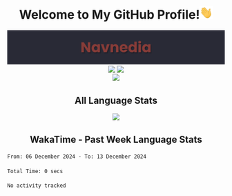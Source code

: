 <h1 align="center">Welcome to My GitHub Profile!<img src="https://github.com/Navnedia/Navnedia/blob/main/Assets/wave.gif" width="30px" height="30px"></h1>

<div align="center">
	<img src="https://github.com/Navnedia/Navnedia/blob/main/Assets/Navnedia_Banner.png" alt=""> <!-- End Name Banner -->
	<img src="https://github-readme-stats.vercel.app/api?username=Navnedia&bg_color=292a36&title_color=913937&text_color=f2e8e7&icon_color=77b0ca&show_icons=true&count_private=true&hide_border=true&include_all_commits=true&count_private=true&custom_title=%20GitHub%20Stats" width="45%"> <!-- End GitHub Stats -->
	<img src="https://github-readme-streak-stats.herokuapp.com/?user=Navnedia&theme=dark&hide_border=true&date_format=M%20j%5B%2C%20Y%5D&background=292A36&ring=913937&currStreakLabel=77B0CA&sideLabels=F2E8E7&sideNums=F2E8E7&currStreakNum=F2E8E7&stroke=F2E8E7" width="47.5%"> <!-- End Streak Stats -->
</div>

<!--
<div align="center">
	<img src="https://github-readme-activity-graph.cyclic.app/graph?username=Navnedia&color=f2e8e7&point=77b0ca&line=913937&area_color=913937&bg_color=292a36&area=true&hide_border=true">
</div> --> <!-- End Contributions Activity Graph -->

<div align="center">
	<img src="https://komarev.com/ghpvc/?username=Navnedia&style=flat&color=red">
</div> <!-- End Profile Views -->


<div align="center">
	<h2>All Language Stats</h2>
	<img src="https://github-readme-stats.vercel.app/api/top-langs/?username=Navnedia&bg_color=292a36&title_color=913937&text_color=f2e8e7&hide_border=true&include_all_commits=true&count_private=true&layout=compact">
</div> <!-- End All Language Stats -->

<!-- <div align="center">
	<h2>Language Stats</h2>
	<img src="https://github-readme-stats.vercel.app/api/wakatime?username=navnedia\&bg_color=292a36&title_color=913937&text_color=f2e8e7&hide_border=true&include_all_commits=true&count_private=true&layout=compact&langs_count=12">
</div> -->
<!-- End Language Stats WakaTime (All Time) -->

<h2 align="center">WakaTime - Past Week Language Stats</h2>
<!--START_SECTION:waka-->

```txt
From: 06 December 2024 - To: 13 December 2024

Total Time: 0 secs

No activity tracked
```

<!--END_SECTION:waka-->
<!-- End WakaTime Past Week Language Stats -->

<!--<h1 align="center">About Me (Coming Soon...)</h1>

- 🔭 I’m currently working on ...
- 🌱 I’m currently learning ...
- 👯 I’m looking to collaborate on ...
- 🤔 I’m looking for help with ...
- 💬 Ask me about ...
- 📫 How to reach me: ...
- 😄 Pronouns: ...
- ⚡ Fun fact: ...
-->
<!-- End About Me Section -->
